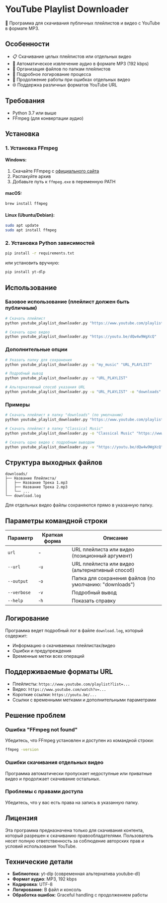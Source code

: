 # YouTube Playlist Downloader

🎵 Программа для скачивания публичных плейлистов и видео с YouTube в формате MP3.

## Особенности

- 📋 Скачивание целых плейлистов или отдельных видео
- 🎵 Автоматическое извлечение аудио в формате MP3 (192 kbps)
- 📁 Организация файлов по папкам плейлистов
- 📝 Подробное логирование процесса
- 🔄 Продолжение работы при ошибках отдельных видео
- 🌐 Поддержка различных форматов YouTube URL

## Требования

- Python 3.7 или выше
- FFmpeg (для конвертации аудио)

## Установка

### 1. Установка FFmpeg

#### Windows:
1. Скачайте FFmpeg с [официального сайта](https://ffmpeg.org/download.html)
2. Распакуйте архив
3. Добавьте путь к `ffmpeg.exe` в переменную PATH

#### macOS:
```bash
brew install ffmpeg
```

#### Linux (Ubuntu/Debian):
```bash
sudo apt update
sudo apt install ffmpeg
```

### 2. Установка Python зависимостей

```bash
pip install -r requirements.txt
```

или установить вручную:

```bash
pip install yt-dlp
```

## Использование

### Базовое использование (плейлист должен быть публичным)

```bash
# Скачать плейлист
python youtube_playlist_downloader.py "https://www.youtube.com/playlist?list=PLrAXtmRdbe-1qVs"

# Скачать одно видео
python youtube_playlist_downloader.py "https://youtu.be/dQw4w9WgXcQ"
```

### Дополнительные опции

```bash
# Указать папку для сохранения
python youtube_playlist_downloader.py -o "my_music" "URL_PLAYLIST"

# Подробный вывод
python youtube_playlist_downloader.py -v "URL_PLAYLIST"

# Альтернативный способ указания URL
python youtube_playlist_downloader.py -u "URL_PLAYLIST" -o "downloads"
```

### Примеры

```bash
# Скачать плейлист в папку "downloads" (по умолчанию)
python youtube_playlist_downloader.py "https://www.youtube.com/playlist?list=PLrAXtmRdnbE_SzHe4Z5qU"

# Скачать плейлист в папку "Classical Music"
python youtube_playlist_downloader.py -o "Classical Music" "https://www.youtube.com/playlist?list=PLrAXtmRdnbE_SzHe4Z5qU"

# Скачать одно видео с подробным выводом
python youtube_playlist_downloader.py -v "https://youtu.be/dQw4w9WgXcQ"
```

## Структура выходных файлов

```
downloads/
├── Название Плейлиста/
│   ├── Название Трека 1.mp3
│   ├── Название Трека 2.mp3
│   └── ...
└── download.log
```

Для отдельных видео файлы сохраняются прямо в указанную папку.

## Параметры командной строки

| Параметр | Краткая форма | Описание |
|----------|---------------|----------|
| `url` | - | URL плейлиста или видео (позиционный аргумент) |
| `--url` | `-u` | URL плейлиста или видео (альтернативный способ) |
| `--output` | `-o` | Папка для сохранения файлов (по умолчанию: "downloads") |
| `--verbose` | `-v` | Подробный вывод |
| `--help` | `-h` | Показать справку |

## Логирование

Программа ведет подробный лог в файле `download.log`, который содержит:
- Информацию о скачиваемых плейлистах/видео
- Ошибки и предупреждения
- Временные метки всех операций

## Поддерживаемые форматы URL

- Плейлисты: `https://www.youtube.com/playlist?list=...`
- Видео: `https://www.youtube.com/watch?v=...`
- Короткие ссылки: `https://youtu.be/...`
- Ссылки с временными метками и дополнительными параметрами

## Решение проблем

### Ошибка "FFmpeg not found"
Убедитесь, что FFmpeg установлен и доступен из командной строки:
```bash
ffmpeg -version
```

### Ошибки скачивания отдельных видео
Программа автоматически пропускает недоступные или приватные видео и продолжает скачивание остальных.

### Проблемы с правами доступа
Убедитесь, что у вас есть права на запись в указанную папку.

## Лицензия

Эта программа предназначена только для скачивания контента, который разрешен к скачиванию правообладателями. Пользователь несет полную ответственность за соблюдение авторских прав и условий использования YouTube.

## Технические детали

- **Библиотека**: yt-dlp (современная альтернатива youtube-dl)
- **Формат аудио**: MP3, 192 kbps
- **Кодировка**: UTF-8
- **Логирование**: В файл и консоль
- **Обработка ошибок**: Graceful handling с продолжением работы 